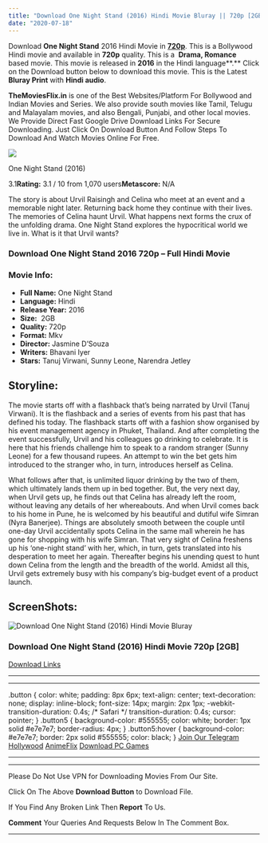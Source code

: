 ```yaml
---
title: "Download One Night Stand (2016) Hindi Movie Bluray || 720p [2GB]"
date: "2020-07-18"
---
```


Download **One Night Stand** 2016 Hindi Movie in [**720p**](https://1moviesflix.com/720p-movies/). This is a Bollywood Hindi movie and available in **720p** quality. This is a  **Drama, Romance**   based movie. This movie is released in **2016** in the Hindi language**.** Click on the Download button below to download this movie. This is the Latest **Bluray Print** with **Hindi audio**.

**TheMoviesFlix.in** is one of the Best Websites/Platform For Bollywood and Indian Movies and Series. We also provide south movies like Tamil, Telugu and Malayalam movies, and also Bengali, Punjabi, and other local movies. We Provide Direct Fast Google Drive Download Links For Secure Downloading. Just Click On Download Button And Follow Steps To Download And Watch Movies Online For Free.

[![](https://m.media-amazon.com/images/M/MV5BMDlkMWY4YTAtODQzZC00Y2E3LWE1NTUtZmY3NzUzMjIzODZiXkEyXkFqcGdeQXVyMjQwOTU5NTg@._V1_SX300.jpg)](https://www.imdb.com/title/tt5358948/ "One Night Stand")

One Night Stand (2016)

3.1**Rating:** 3.1 / 10 from 1,070 users**Metascore:** N/A

The story is about Urvil Raisingh and Celina who meet at an event and a memorable night later. Returning back home they continue with their lives. The memories of Celina haunt Urvil. What happens next forms the crux of the unfolding drama. One Night Stand explores the hypocritical world we live in. What is it that Urvil wants?

### Download One Night Stand 2016 720p – Full Hindi Movie

### Movie Info:

- **Full Name:** One Night Stand
- **Language:** Hindi
- **Release Year:** 2016
- **Size:**  2GB
- **Quality:** 720p
- **Format:** Mkv
- **Director:** Jasmine D’Souza
- **Writers:** Bhavani Iyer
- **Stars:** Tanuj Virwani, Sunny Leone, Narendra Jetley

## Storyline:

The movie starts off with a flashback that’s being narrated by Urvil (Tanuj Virwani). It is the flashback and a series of events from his past that has defined his today. The flashback starts off with a fashion show organised by his event management agency in Phuket, Thailand. And after completing the event successfully, Urvil and his colleagues go drinking to celebrate. It is here that his friends challenge him to speak to a random stranger (Sunny Leone) for a few thousand rupees. An attempt to win the bet gets him introduced to the stranger who, in turn, introduces herself as Celina.

What follows after that, is unlimited liquor drinking by the two of them, which ultimately lands them up in bed together. But, the very next day, when Urvil gets up, he finds out that Celina has already left the room, without leaving any details of her whereabouts. And when Urvil comes back to his home in Pune, he is welcomed by his beautiful and dutiful wife Simran (Nyra Banerjee). Things are absolutely smooth between the couple until one-day Urvil accidentally spots Celina in the same mall wherein he has gone for shopping with his wife Simran. That very sight of Celina freshens up his ‘one-night stand’ with her, which, in turn, gets translated into his desperation to meet her again. Thereafter begins his unending quest to hunt down Celina from the length and the breadth of the world. Amidst all this, Urvil gets extremely busy with his company’s big-budget event of a product launch.

## ScreenShots:

![Download One Night Stand (2016) Hindi Movie Bluray](https://1.bp.blogspot.com/-H69ZGMMINDQ/XtJDQP603UI/AAAAAAAAA9M/oshcEv8sVMYlWTWJP1NNLvAsc8N0Do2oACLcBGAsYHQ/s640/One.Night.Stand.2016.720p.jpeg)

### Download One Night Stand (2016) Hindi Movie 720p \[2GB\]

[Download Links](https://1moviesflix.com?a270777880=SEx3RHM3UWxXYVpnU0NWVzVDSEJxdDUySHNMcmIydGZvVHVMK0QxRWc3dzRlV1NjakE5OE1QTHd5SjJjd254WlB1ZUdIb3ovcGJvU2x1alB0VC93d3V1dVVoNzEwT0lhbHA0WlNyV0xTNHc9)

* * *

* * *

.button { color: white; padding: 8px 6px; text-align: center; text-decoration: none; display: inline-block; font-size: 14px; margin: 2px 1px; -webkit-transition-duration: 0.4s; /\* Safari \*/ transition-duration: 0.4s; cursor: pointer; } .button5 { background-color: #555555; color: white; border: 1px solid #e7e7e7; border-radius: 4px; } .button5:hover { background-color: #e7e7e7; border: 2px solid #555555; color: black; } [Join Our Telegram](http://gdrivepro.xyz/join.php) [Hollywood](https://moviesverse.com/) [AnimeFlix](https://animeflix.in/) [Download PC Games](https://gamesflix.net/)  

* * *

* * *

  

Please Do Not Use VPN for Downloading Movies From Our Site.

Click On The Above **Download Button** to Download File.

If You Find Any Broken Link Then **Report** To Us.

**Comment** Your Queries And Requests Below In The Comment Box.

* * *

